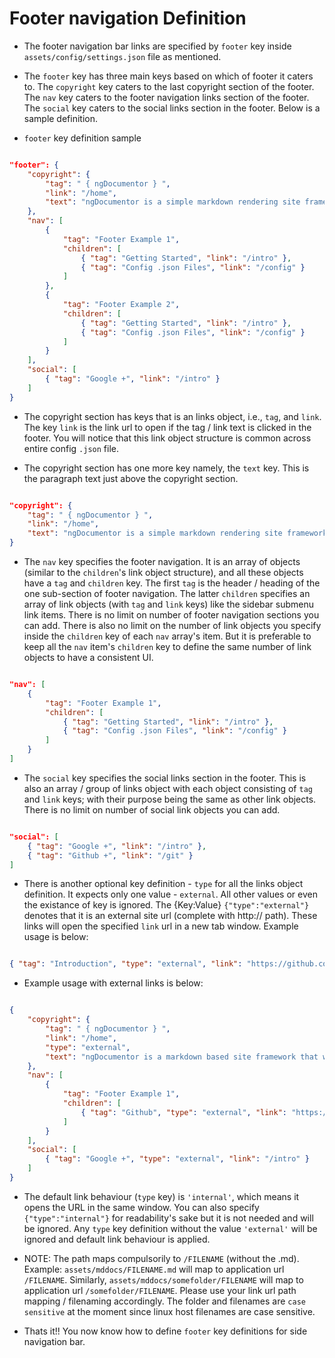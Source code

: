 # Footer navigation Definition


* The footer navigation bar links are specified by `footer` key inside `assets/config/settings.json` file as mentioned.


* The `footer` key has three main keys based on which of footer it caters to. The `copyright` key caters to the last copyright section of the footer. The `nav` key caters to the footer navigation links section of the footer. The `social` key caters to the social links section in the footer. Below is a sample definition.


* `footer` key definition sample


```json

"footer": {
    "copyright": {
        "tag": " { ngDocumentor } ",
        "link": "/home",
        "text": "ngDocumentor is a simple markdown rendering site framework that works even on HTML only hosts like github pages"
    },
    "nav": [
        {
            "tag": "Footer Example 1",
            "children": [
                { "tag": "Getting Started", "link": "/intro" },
                { "tag": "Config .json Files", "link": "/config" }
            ]
        },
        {
            "tag": "Footer Example 2",
            "children": [
                { "tag": "Getting Started", "link": "/intro" },
                { "tag": "Config .json Files", "link": "/config" }
            ]
        }
    ],
    "social": [
        { "tag": "Google +", "link": "/intro" }
    ]
}

```


* The copyright section has keys that is an links object, i.e., `tag`, and `link`. The key `link` is the link url to open if the tag / link text is clicked in the footer. You will notice that this link object structure is common across entire config `.json` file.


* The copyright section has one more key namely, the `text` key. This is the paragraph text just above the copyright section.


```json

"copyright": {
    "tag": " { ngDocumentor } ",
    "link": "/home",
    "text": "ngDocumentor is a simple markdown rendering site framework that works even on HTML only hosts like github pages"
}

```

* The `nav` key specifies the footer navigation. It is an array of objects (similar to the `children`'s link object structure), and all these objects have a `tag` and `children` key. The first `tag` is the header / heading of the one sub-section of footer navigation. The latter `children` specifies an array of link objects (with `tag` and `link` keys) like the sidebar submenu link items. There is no limit on number of footer navigation sections you can add. There is also no limit on the number of link objects you specify inside the `children` key of each `nav` array's item. But it is preferable to keep all the `nav` item's `children` key to define the same number of link objects to have a consistent UI.


```json

"nav": [
    {
        "tag": "Footer Example 1",
        "children": [
            { "tag": "Getting Started", "link": "/intro" },
            { "tag": "Config .json Files", "link": "/config" }
        ]
    }
]

```


* The `social` key specifies the social links section in the footer. This is also an array / group of links object with each object consisting of `tag` and `link` keys; with their purpose being the same as other link objects. There is no limit on number of social link objects you can add.


```json

"social": [
    { "tag": "Google +", "link": "/intro" },
    { "tag": "Github +", "link": "/git" }
]

```


* There is another optional key definition - `type` for all the links object definition. It expects only one value - `external`. All other values or even the existance of key is ignored. The {Key:Value} `{"type":"external"}` denotes that it is an external site url (complete with http:// path). These links will open the specified `link` url in a new tab window. Example usage is below: 


```json

{ "tag": "Introduction", "type": "external", "link": "https://github.com/ngDocumentor/ngDocumentor" }

```


* Example usage with external links is below:


```json

{
    "copyright": {
        "tag": " { ngDocumentor } ",
        "link": "/home",
        "type": "external",
        "text": "ngDocumentor is a markdown based site framework that works even on HTML only hosts like github pages"
    },
    "nav": [
        {
            "tag": "Footer Example 1",
            "children": [
                { "tag": "Github", "type": "external", "link": "https://github.com/ngDocumentor/ngDocumentor" }
            ]
        }
    ],
    "social": [
        { "tag": "Google +", "type": "external", "link": "/intro" }
    ]
}

```


* The default link behaviour (`type` key) is `'internal'`, which means it opens the URL in the same window. You can also specify `{"type":"internal"}` for readability's sake but it is not needed and will be ignored. Any `type` key definition without the value `'external'` will be ignored and default link behaviour is applied.


* NOTE: The path maps compulsorily to `/FILENAME` (without the .md). Example: `assets/mddocs/FILENAME.md` will map to application url `/FILENAME`. Similarly, `assets/mddocs/somefolder/FILENAME` will map to application url `/somefolder/FILENAME`. Please use your link url path mapping / filenaming accordingly. The folder and filenames are `case sensitive` at the moment since linux host filenames are case sensitive.


* Thats it!! You now know how to define `footer` key definitions for side navigation bar.

